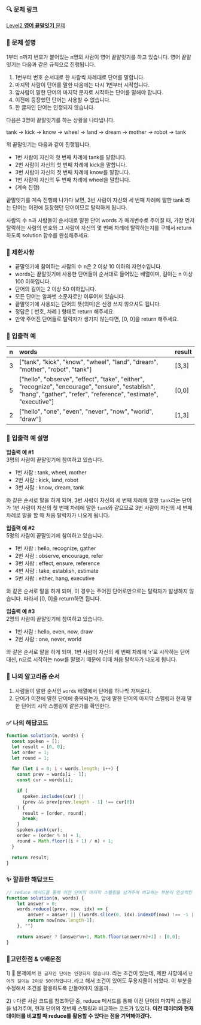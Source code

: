 ### 🔍 문제 링크
[Level2 **영어 끝말잇기** 문제](https://school.programmers.co.kr/learn/courses/30/lessons/12981)

### 📘 문제 설명
1부터 n까지 번호가 붙어있는 n명의 사람이 영어 끝말잇기를 하고 있습니다. 영어 끝말잇기는 다음과 같은 규칙으로 진행됩니다.

1. 1번부터 번호 순서대로 한 사람씩 차례대로 단어를 말합니다.
2. 마지막 사람이 단어를 말한 다음에는 다시 1번부터 시작합니다.
3. 앞사람이 말한 단어의 마지막 문자로 시작하는 단어를 말해야 합니다.
4. 이전에 등장했던 단어는 사용할 수 없습니다.
5. 한 글자인 단어는 인정되지 않습니다.

다음은 3명이 끝말잇기를 하는 상황을 나타냅니다.

tank → kick → know → wheel → land → dream → mother → robot → tank

위 끝말잇기는 다음과 같이 진행됩니다.

- 1번 사람이 자신의 첫 번째 차례에 tank를 말합니다.
- 2번 사람이 자신의 첫 번째 차례에 kick을 말합니다.
- 3번 사람이 자신의 첫 번째 차례에 know를 말합니다.
- 1번 사람이 자신의 두 번째 차례에 wheel을 말합니다.
- (계속 진행)

끝말잇기를 계속 진행해 나가다 보면, 3번 사람이 자신의 세 번째 차례에 말한 tank 라는 단어는 이전에 등장했던 단어이므로 탈락하게 됩니다.

사람의 수 n과 사람들이 순서대로 말한 단어 words 가 매개변수로 주어질 때, 가장 먼저 탈락하는 사람의 번호와 그 사람이 자신의 몇 번째 차례에 탈락하는지를 구해서 return 하도록 solution 함수를 완성해주세요.

### 📕 제한사항
- 끝말잇기에 참여하는 사람의 수 n은 2 이상 10 이하의 자연수입니다.
- words는 끝말잇기에 사용한 단어들이 순서대로 들어있는 배열이며, 길이는 n 이상 100 이하입니다.
- 단어의 길이는 2 이상 50 이하입니다.
- 모든 단어는 알파벳 소문자로만 이루어져 있습니다.
- 끝말잇기에 사용되는 단어의 뜻(의미)은 신경 쓰지 않으셔도 됩니다.
- 정답은 [ 번호, 차례 ] 형태로 return 해주세요.
- 만약 주어진 단어들로 탈락자가 생기지 않는다면, [0, 0]을 return 해주세요.

### 📙 입출력 예
|n|words|result|
|:---|:---|:---|
|3|["tank", "kick", "know", "wheel", "land", "dream", "mother", "robot", "tank"]|[3,3]|
|5|["hello", "observe", "effect", "take", "either", "recognize", "encourage", "ensure", "establish", "hang", "gather", "refer", "reference", "estimate", "executive"]|[0,0]|
|2|["hello", "one", "even", "never", "now", "world", "draw"]|[1,3]|

### 📒 입출력 예 설명
**입출력 예 #1**  
3명의 사람이 끝말잇기에 참여하고 있습니다.

- 1번 사람 : tank, wheel, mother
- 2번 사람 : kick, land, robot
- 3번 사람 : know, dream, tank

와 같은 순서로 말을 하게 되며, 3번 사람이 자신의 세 번째 차례에 말한 `tank`라는 단어가 1번 사람이 자신의 첫 번째 차례에 말한 `tank`와 같으므로 3번 사람이 자신의 세 번째 차례로 말을 할 때 처음 탈락자가 나오게 됩니다.

**입출력 예 #2**  
5명의 사람이 끝말잇기에 참여하고 있습니다.

- 1번 사람 : hello, recognize, gather
- 2번 사람 : observe, encourage, refer
- 3번 사람 : effect, ensure, reference
- 4번 사람 : take, establish, estimate
- 5번 사람 : either, hang, executive

와 같은 순서로 말을 하게 되며, 이 경우는 주어진 단어로만으로는 탈락자가 발생하지 않습니다. 따라서 [0, 0]을 return하면 됩니다.

**입출력 예 #3**  
2명의 사람이 끝말잇기에 참여하고 있습니다.

- 1번 사람 : hello, even, now, draw
- 2번 사람 : one, never, world

와 같은 순서로 말을 하게 되며, 1번 사람이 자신의 세 번째 차례에 'r'로 시작하는 단어 대신, n으로 시작하는 now를 말했기 때문에 이때 처음 탈락자가 나오게 됩니다.

### 📔 나의 알고리즘 순서
1. 사람들이 말한 순서인 `words` 배열에서 단어를 하나씩 가져온다.
2. 단어가 이전에 말한 단어에 중복되는가, 앞에 말한 단어의 마지막 스펠링과 현재 말한 단어의 시작 스펠링이 같은가를 확인한다.

### ✅ 나의 해답코드
```javascript
function solution(n, words) {
  const spoken = [];
  let result = [0, 0];
  let order = 1;
  let round = 1;

  for (let i = 0; i < words.length; i++) {
    const prev = words[i - 1];
    const cur = words[i];

    if (
      spoken.includes(cur) || 
      (prev && prev[prev.length - 1] !== cur[0])
    ) {
      result = [order, round];
      break;
    }
    spoken.push(cur);
    order = (order % n) + 1;
    round = Math.floor((i + 1) / n) + 1;
  }

  return result;
}
```

### ✨ 깔끔한 해답코드
```javascript
// reduce 메서드를 통해 이전 단어의 마지막 스펠링을 넘겨주며 비교하는 부분이 인상적인 코드
function solution(n, words) {
    let answer = 0;
    words.reduce((prev, now, idx) => {
        answer = answer || ((words.slice(0, idx).indexOf(now) !== -1 || prev !== now[0]) ? idx : answer);
        return now[now.length-1];
    }, "")

    return answer ? [answer%n+1, Math.floor(answer/n)+1] : [0,0];
}

```

### 📝고민한점 & 💡배운점
1\) 🤔 문제에서 `한 글자인 단어는 인정되지 않습니다.`라는 조건이 있는데, 제한 사항에서 `단어의 길이는 2이상 50이하입니다.`라고 해서 조건이 있어도 무용지물이 되었다. 이 부분을 수정해서 조건을 활용하도록 만들어야지 않을까...

2\) 💡다른 사람 코드를 참조하던 중, reduce 메서드를 통해 이전 단어의 마지막 스펠링을 넘겨주며, 현재 단어의 첫번째 스펠링과 비교하는 코드가 있었다. **이전 데이터와 현재 데이터를 비교할 때 reduce를 활용할 수 있다는 점을 기억해야겠다.**